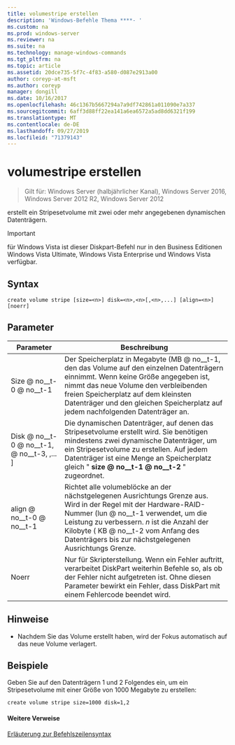 ```yaml
---
title: volumestripe erstellen
description: 'Windows-Befehle Thema ****- '
ms.custom: na
ms.prod: windows-server
ms.reviewer: na
ms.suite: na
ms.technology: manage-windows-commands
ms.tgt_pltfrm: na
ms.topic: article
ms.assetid: 20dce735-5f7c-4f83-a580-d087e2913a00
author: coreyp-at-msft
ms.author: coreyp
manager: dongill
ms.date: 10/16/2017
ms.openlocfilehash: 46c1367b5667294a7a9df742861a011090e7a337
ms.sourcegitcommit: 6aff3d88ff22ea141a6ea6572a5ad8dd6321f199
ms.translationtype: MT
ms.contentlocale: de-DE
ms.lasthandoff: 09/27/2019
ms.locfileid: "71379143"
---
```

# <a name="create-volume-stripe"></a>volumestripe erstellen

>Gilt für: Windows Server (halbjährlicher Kanal), Windows Server 2016, Windows Server 2012 R2, Windows Server 2012

erstellt ein Stripesetvolume mit zwei oder mehr angegebenen dynamischen Datenträgern.  
  
> [!IMPORTANT]  
> für Windows Vista ist dieser Diskpart-Befehl nur in den Business Editionen Windows Vista Ultimate, Windows Vista Enterprise und Windows Vista verfügbar.  
  
  
  
## <a name="syntax"></a>Syntax  
  
```  
create volume stripe [size=<n>] disk=<n>,<n>[,<n>,...] [align=<n>] [noerr]  
```  
  
## <a name="parameters"></a>Parameter  
  
|         Parameter         |                                                                                                                            Beschreibung                                                                                                                            |
|---------------------------|-------------------------------------------------------------------------------------------------------------------------------------------------------------------------------------------------------------------------------------------------------------------|
|         Size @ no__t-0 @ no__t-1         |             Der Speicherplatz in Megabyte \(MB @ no__t-1, den das Volume auf den einzelnen Datenträgern einnimmt. Wenn keine Größe angegeben ist, nimmt das neue Volume den verbleibenden freien Speicherplatz auf dem kleinsten Datenträger und den gleichen Speicherplatz auf jedem nachfolgenden Datenträger an.             |
| Disk @ no__t-0 @ no__t-1, <n> @ no__t-3, <n>,... \] |                                  Die dynamischen Datenträger, auf denen das Stripesetvolume erstellt wird. Sie benötigen mindestens zwei dynamische Datenträger, um ein Stripesetvolume zu erstellen. Auf jedem Datenträger ist eine Menge an Speicherplatz gleich " **size @ no__t-1 @ no__t-2** " zugeordnet.                                   |
|        align @ no__t-0 @ no__t-1         | Richtet alle volumeblöcke an der nächstgelegenen Ausrichtungs Grenze aus. Wird in der Regel mit der Hardware-RAID-Nummer \(lun @ no__t-1 verwendet, um die Leistung zu verbessern. *n* ist die Anzahl der Kilobyte \( KB @ no__t-2 vom Anfang des Datenträgers bis zur nächstgelegenen Ausrichtungs Grenze. |
|           Noerr           |                               Nur für Skripterstellung. Wenn ein Fehler auftritt, verarbeitet DiskPart weiterhin Befehle so, als ob der Fehler nicht aufgetreten ist. Ohne diesen Parameter bewirkt ein Fehler, dass DiskPart mit einem Fehlercode beendet wird.                                |
  
## <a name="remarks"></a>Hinweise  
  
-   Nachdem Sie das Volume erstellt haben, wird der Fokus automatisch auf das neue Volume verlagert.  
  
## <a name="BKMK_examples"></a>Beispiele  
Geben Sie auf den Datenträgern 1 und 2 Folgendes ein, um ein Stripesetvolume mit einer Größe von 1000 Megabyte zu erstellen:  
  
```  
create volume stripe size=1000 disk=1,2  
```  
  
#### <a name="additional-references"></a>Weitere Verweise  
[Erläuterung zur Befehlszeilensyntax](command-line-syntax-key.md)  
  

  

